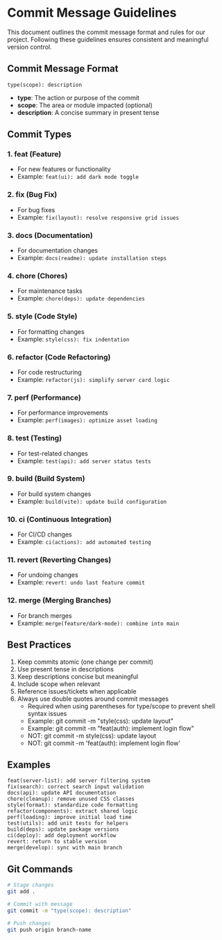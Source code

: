 # Commit Message Guidelines

This document outlines the commit message format and rules for our project. Following these guidelines ensures consistent and meaningful version control.

## Commit Message Format

```
type(scope): description
```

- **type**: The action or purpose of the commit
- **scope**: The area or module impacted (optional)
- **description**: A concise summary in present tense

## Commit Types

### 1. feat (Feature)
- For new features or functionality
- Example: `feat(ui): add dark mode toggle`

### 2. fix (Bug Fix)
- For bug fixes
- Example: `fix(layout): resolve responsive grid issues`

### 3. docs (Documentation)
- For documentation changes
- Example: `docs(readme): update installation steps`

### 4. chore (Chores)
- For maintenance tasks
- Example: `chore(deps): update dependencies`

### 5. style (Code Style)
- For formatting changes
- Example: `style(css): fix indentation`

### 6. refactor (Code Refactoring)
- For code restructuring
- Example: `refactor(js): simplify server card logic`

### 7. perf (Performance)
- For performance improvements
- Example: `perf(images): optimize asset loading`

### 8. test (Testing)
- For test-related changes
- Example: `test(api): add server status tests`

### 9. build (Build System)
- For build system changes
- Example: `build(vite): update build configuration`

### 10. ci (Continuous Integration)
- For CI/CD changes
- Example: `ci(actions): add automated testing`

### 11. revert (Reverting Changes)
- For undoing changes
- Example: `revert: undo last feature commit`

### 12. merge (Merging Branches)
- For branch merges
- Example: `merge(feature/dark-mode): combine into main`

## Best Practices

1. Keep commits atomic (one change per commit)
2. Use present tense in descriptions
3. Keep descriptions concise but meaningful
4. Include scope when relevant
5. Reference issues/tickets when applicable
6. Always use double quotes around commit messages
   - Required when using parentheses for type/scope to prevent shell syntax issues
   - Example: git commit -m "style(css): update layout"
   - Example: git commit -m "feat(auth): implement login flow"
   - NOT: git commit -m style(css): update layout
   - NOT: git commit -m 'feat(auth): implement login flow'

## Examples

```
feat(server-list): add server filtering system
fix(search): correct search input validation
docs(api): update API documentation
chore(cleanup): remove unused CSS classes
style(format): standardize code formatting
refactor(components): extract shared logic
perf(loading): improve initial load time
test(utils): add unit tests for helpers
build(deps): update package versions
ci(deploy): add deployment workflow
revert: return to stable version
merge(develop): sync with main branch
```

## Git Commands

```bash
# Stage changes
git add .

# Commit with message
git commit -m "type(scope): description"

# Push changes
git push origin branch-name
```